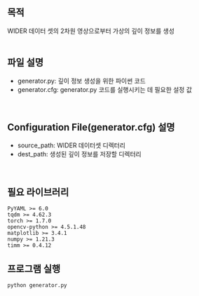 ## 목적

WIDER 데이터 셋의 2차원 영상으로부터 가상의 깊이 정보를 생성  
<br/>


## 파일 설명
- generator.py: 깊이 정보 생성을 위한 파이썬 코드
- generator.cfg: generator.py 코드를 실행시키는 데 필요한 설정 값
<br/>

## Configuration File(generator.cfg) 설명

- source_path: WIDER 데이터셋 디렉터리
- dest_path: 생성된 깊이 정보를 저장할 디렉터리
<br/>
  
## 필요 라이브러리
```
PyYAML >= 6.0
tqdm >= 4.62.3
torch >= 1.7.0
opencv-python >= 4.5.1.48
matplotlib >= 3.4.1
numpy >= 1.21.3
timm >= 0.4.12
```


## 프로그램 실행
```
python generator.py
```
